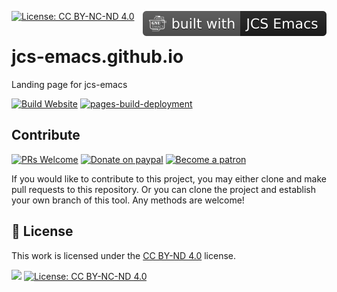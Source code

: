 [![License: CC BY-NC-ND 4.0](https://img.shields.io/badge/License-CC_BY--NC--ND_4.0-lightgrey.svg)](https://creativecommons.org/licenses/by-nc-nd/4.0/)
<a href="https://jcs-emacs.github.io/"><img align="right" src="https://raw.githubusercontent.com/jcs-emacs/badges/161a8e892ac7a9e90cc8add538e49025ebb66b71/others/built-with/dark.svg" alt="Built with"></a>

<picture>
  <source media="(prefers-color-scheme: light)" srcset="https://raw.githubusercontent.com/jcs-emacs/jcs-elpa/master/docs/etc/logo/light/sink.png">
  <source media="(prefers-color-scheme: dark)" srcset="https://raw.githubusercontent.com/jcs-emacs/jcs-elpa/master/docs/etc/logo/dark/sink.png">
  <img width="25%" align="right" src="">
</picture>

# jcs-emacs.github.io
Landing page for jcs-emacs

[![Build Website](https://github.com/jcs-emacs/jcs-emacs.github.io/actions/workflows/build.yml/badge.svg)](https://github.com/jcs-emacs/jcs-emacs.github.io/actions/workflows/build.yml)
[![pages-build-deployment](https://github.com/jcs-emacs/jcs-emacs.github.io/actions/workflows/pages/pages-build-deployment/badge.svg)](https://github.com/jcs-emacs/jcs-emacs.github.io/actions/workflows/pages/pages-build-deployment)

## Contribute

[![PRs Welcome](https://img.shields.io/badge/PRs-welcome-brightgreen.svg)](http://makeapullrequest.com)
[![Donate on paypal](https://img.shields.io/badge/paypal-donate-1?logo=paypal&color=blue)](https://www.paypal.me/jcs090218)
[![Become a patron](https://img.shields.io/badge/patreon-become%20a%20patron-orange.svg?logo=patreon)](https://www.patreon.com/jcs090218)

If you would like to contribute to this project, you may either clone and make pull
requests to this repository. Or you can clone the project and establish your own
branch of this tool. Any methods are welcome!

## 📝 License

This work is licensed under the [CC BY-ND 4.0](https://creativecommons.org/licenses/by-nd/4.0/) license.

[![](https://i.creativecommons.org/l/by-nc-nd/4.0/88x31.png)](https://creativecommons.org/licenses/by-nd/4.0/)
[![License: CC BY-NC-ND 4.0](https://licensebuttons.net/l/by-nc-nd/4.0/80x15.png)](https://creativecommons.org/licenses/by-nc-nd/4.0/)

